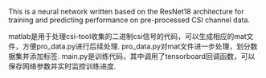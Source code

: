 
This is a neural network written based on the ResNet18 architecture for training and predicting performance on pre-processed CSI channel data.

matlab是用于处理csi-tool收集的二进制csi信号的代码，可以生成相应的mat文件，方便pro_data.py进行后续处理.
pro_data.py对mat文件进一步处理，划分数据集并添加标签.
main.py是训练代码，其中调用了tensorboard回调函数，可以保存网络参数并实时监控训练进度.
